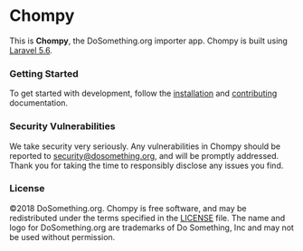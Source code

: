 # Chompy

This is **Chompy**, the DoSomething.org importer app. Chompy is built using [Laravel 5.6](https://laravel.com/docs/5.6).

### Getting Started

To get started with development, follow the [installation](https://github.com/DoSomething/chompy/blob/master/docs/installation.md) and [contributing](https://github.com/DoSomething/chompy/blob/master/docs/development/contributing.md) documentation.

### Security Vulnerabilities

We take security very seriously. Any vulnerabilities in Chompy should be reported to [security@dosomething.org](mailto:security@dosomething.org),
and will be promptly addressed. Thank you for taking the time to responsibly disclose any issues you find.

### License

&copy;2018 DoSomething.org. Chompy is free software, and may be redistributed under the terms specified
in the [LICENSE](https://github.com/DoSomething/rogue/blob/master/LICENSE) file. The name and logo for
DoSomething.org are trademarks of Do Something, Inc and may not be used without permission.

